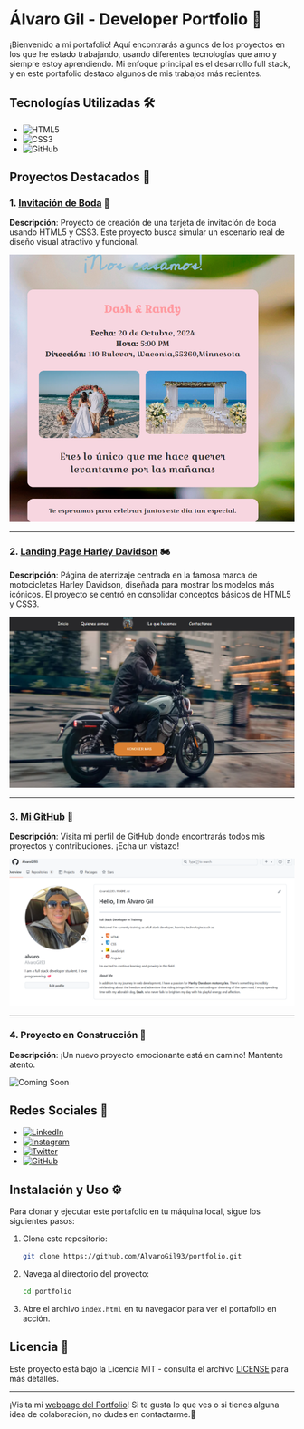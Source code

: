 # Álvaro Gil - Developer Portfolio 🚀

¡Bienvenido a mi portafolio! Aquí encontrarás algunos de los proyectos en los que he estado trabajando, usando diferentes tecnologías que amo y siempre estoy aprendiendo. Mi enfoque principal es el desarrollo full stack, y en este portafolio destaco algunos de mis trabajos más recientes.

## Tecnologías Utilizadas 🛠️

- ![HTML5](https://img.shields.io/badge/HTML5-E34F26?style=for-the-badge&logo=html5&logoColor=white)
- ![CSS3](https://img.shields.io/badge/CSS3-1572B6?style=for-the-badge&logo=css3&logoColor=white)
- ![GitHub](https://img.shields.io/badge/GitHub-181717?style=for-the-badge&logo=github&logoColor=white)


## Proyectos Destacados 📁

### 1. [Invitación de Boda](https://github.com/AlvaroGil93/tarjeta-invitacion) 💌
**Descripción**: Proyecto de creación de una tarjeta de invitación de boda usando HTML5 y CSS3. Este proyecto busca simular un escenario real de diseño visual atractivo y funcional.

![Invitation Card](./assets/card.png)

---

### 2. [Landing Page Harley Davidson](https://alvarogil93.github.io/landingPage/) 🏍️
**Descripción**: Página de aterrizaje centrada en la famosa marca de motocicletas Harley Davidson, diseñada para mostrar los modelos más icónicos. El proyecto se centró en consolidar conceptos básicos de HTML5 y CSS3.

![Landing Page](./assets/landingPage.png)

---

### 3. [Mi GitHub](https://github.com/AlvaroGil93) 🔗
**Descripción**: Visita mi perfil de GitHub donde encontrarás todos mis proyectos y contribuciones. ¡Echa un vistazo!

![GitHub Profile](./assets/miGithub.png)

---

### 4. Proyecto en Construcción 🚧
**Descripción**: ¡Un nuevo proyecto emocionante está en camino! Mantente atento.

![Coming Soon](https://custom-images.strikinglycdn.com/res/hrscywv4p/image/upload/c_limit,fl_lossy,h_9000,w_1200,f_auto,q_auto/8103728/142995_42655.png)

## Redes Sociales 📱

- [![LinkedIn](https://img.shields.io/badge/LinkedIn-0077B5?style=for-the-badge&logo=linkedin&logoColor=white)](https://www.linkedin.com/in/AlvaroGil93)
- [![Instagram](https://img.shields.io/badge/Instagram-E4405F?style=for-the-badge&logo=instagram&logoColor=white)](https://www.instagram.com/AlvaroGil93)
- [![Twitter](https://img.shields.io/badge/Twitter-1DA1F2?style=for-the-badge&logo=twitter&logoColor=white)](https://www.twitter.com/AlvaroGil93)
- [![GitHub](https://img.shields.io/badge/GitHub-181717?style=for-the-badge&logo=github&logoColor=white)](https://github.com/AlvaroGil93)

## Instalación y Uso ⚙️

Para clonar y ejecutar este portafolio en tu máquina local, sigue los siguientes pasos:

1. Clona este repositorio:

    ```bash
    git clone https://github.com/AlvaroGil93/portfolio.git
    ```

2. Navega al directorio del proyecto:

    ```bash
    cd portfolio
    ```

3. Abre el archivo `index.html` en tu navegador para ver el portafolio en acción.

## Licencia 📝

Este proyecto está bajo la Licencia MIT - consulta el archivo [LICENSE](LICENSE) para más detalles.

---

¡Visita mi [ webpage del Portfolio](https://alvarogil93.github.io/portfolio/#contact)! Si te gusta lo que ves o si tienes alguna idea de colaboración, no dudes en contactarme.🚀
